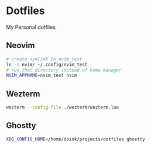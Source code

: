 # Dotfiles

My Personal dotfiles

## Neovim

```bash
# create symlink to nvim_test
ln -s nvim/ ~/.config/nvim_test
# run that directory instead of home manager
NVIM_APPNAME=nvim_test nvim
```

## Wezterm

```bash
wezterm --config-file ./wezterm/wezterm.lua
```

## Ghostty

```bash
XDG_CONFIG_HOME=/home/doink/projects/dotfiles ghostty
```
